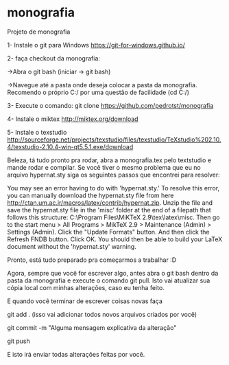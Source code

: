 # monografia
Projeto de monografia 

1- Instale o git para Windows https://git-for-windows.github.io/

2- faça checkout da monografia:

  ->Abra o git bash (iniciar -> git bash)
  
  ->Navegue até a pasta onde deseja colocar a pasta da monografia. Recomendo o próprio C:/ por uma questão de facilidade (cd C:/)

3- Execute o comando: git clone https://github.com/pedrotst/monografia

4- Instale o miktex http://miktex.org/download

5- Instale o texstudio http://sourceforge.net/projects/texstudio/files/texstudio/TeXstudio%202.10.4/texstudio-2.10.4-win-qt5.5.1.exe/download

Beleza, tá tudo pronto pra rodar, abra a monografia.tex pelo textstudio e mande rodar e compilar.
Se você tiver o mesmo problema que eu no arquivo hypernat.sty  siga os seguintes passos que encontrei para resolver:

You may see an error having to do with 'hypernat.sty.' To resolve this error, you can manually download the hypernat.sty file from here http://ctan.um.ac.ir/macros/latex/contrib/hypernat.zip. Unzip the file and save the hypernat.sty file in the 'misc' folder at the end of a filepath that follows this structure: C:\Program Files\MiKTeX 2.9\tex\latex\misc. Then go to the start menu > All Programs > MikTeX 2.9 > Maintenance (Admin) > Settings (Admin). Click the "Update Formats" button. And then click the Refresh FNDB button. Click OK. You should then be able to build your LaTeX document without the 'hypernat.sty' warning.

Pronto, está tudo preparado pra começarmos a trabalhar :D

Agora, sempre que você for escrever algo, antes abra o git bash dentro da pasta da monografia e execute o comando git pull. Isto vai atualizar sua cópia local com minhas alterações, caso eu tenha feito.

E quando você terminar de escrever coisas novas faça

git add . (isso vai adicionar todos novos arquivos criados por você)

git commit -m "Alguma mensagem explicativa da alteração"

git push

E isto irá enviar todas alterações feitas por você.
